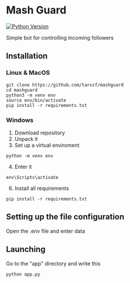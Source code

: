 # Mash Guard

[![Python Version](https://img.shields.io/badge/Python-3.12-brightgreen.svg)](.)

Simple bot for controlling incoming followers

## Installation

### Linux & MacOS
```shell
git clone https://github.com/tarxzf/mashguard
cd mashguard
python3 -m venv env
source env/bin/activate
pip install -r requirements.txt
```

### Windows

1. Download repository
2. Unpack it
3. Set up a virtual enviroment
```shell
python -m venv env
```
4. Enter it
```shell
env\Scripts\activate
```
6. Install all requirements
```shell
pip install -r requirements.txt
```

## Setting up the file configuration

Open the .env file and enter data

## Launching

Go to the "app" directory and write this

```shell
python app.py
```
